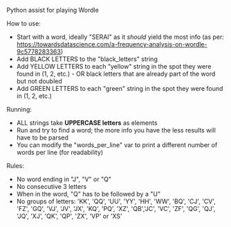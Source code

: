 Python assist for playing Wordle

How to use:

- Start with a word, ideally "SERAI" as it _should_ yield the most info (as per: https://towardsdatascience.com/a-frequency-analysis-on-wordle-9c5778283363)
- Add BLACK LETTERS to the "black_letters" string
- Add YELLOW LETTERS to each "yellow" string in the spot they were found in (1, 2, etc.) - OR black letters that are already part of the word but not doubled
- Add GREEN LETTERS to each "green" string in the spot they were found in (1, 2, etc.)

Running:
- ALL strings take **UPPERCASE letters** as elements
- Run and try to find a word; the more info you have the less results will have to be parsed
- You can modify the "words_per_line" var to print a different number of words per line (for readability)

Rules:  
- No word ending in "J", "V" or "Q"
- No consecutive 3 letters
- When in the word, "Q" has to be followed by a "U"
- No groups of letters: 'KK', 'QQ', 'UU', 'YY', 'HH', 'WW', 'BQ', 'CJ', 'CV', 'FZ', 'GQ', 'VJ', 'JV', 'JX', 'KQ', 'PQ', 'XZ', 'QB','JC', 'VC', 'ZF', 'QG', 'QJ', 'JQ', 'XJ', 'QK', 'QP', 'ZX', 'VP' or 'XS'
